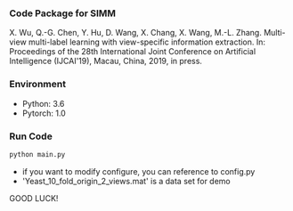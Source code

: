 ### Code Package for SIMM

X. Wu, Q.-G. Chen, Y. Hu, D. Wang, X. Chang, X. Wang, M.-L. Zhang. Multi-view multi-label learning with view-specific information extraction. In: Proceedings of the 28th International Joint Conference on Artificial Intelligence (IJCAI'19), Macau, China, 2019, in press.

### Environment
- Python: 3.6
- Pytorch: 1.0

### Run Code
```bash
python main.py
```
- if you want to modify configure, you can reference to config.py
- 'Yeast_10_fold_origin_2_views.mat' is a data set for demo

GOOD LUCK!